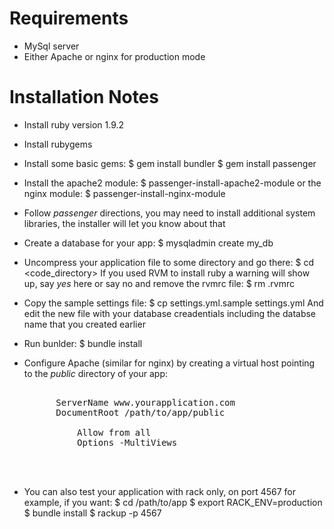 Requirements
============

- MySql server
- Either Apache or nginx for production mode

Installation Notes
==================

- Install ruby version 1.9.2
- Install rubygems
- Install some basic gems:
    $ gem install bundler
    $ gem install passenger

- Install the apache2 module:
    $ passenger-install-apache2-module
  or the nginx module:
    $ passenger-install-nginx-module

- Follow *passenger* directions, you may need to install additional system libraries,
  the installer will let you know about that

- Create a database for your app:
    $ mysqladmin create my_db

- Uncompress your application file to some directory and go there:
    $ cd <code_directory>
  If you used RVM to install ruby a warning will show up, say *yes* here or say no and remove the rvmrc file:
    $ rm .rvmrc

- Copy the sample settings file:
    $ cp settings.yml.sample settings.yml
  And edit the new file with your database creadentials including the databse name that you created earlier

- Run bunlder:
    $ bundle install

- Configure Apache (similar for nginx) by creating a virtual host pointing to the *public* directory of your app:
    <pre>
    <VirtualHost *:80>
        ServerName www.yourapplication.com
        DocumentRoot /path/to/app/public
        <Directory /path/to/app/public>
            Allow from all
            Options -MultiViews
        </Directory>
    </VirtualHost>
    </pre>

- You can also test your application with rack only, on port 4567 for example, if you want:
    $ cd /path/to/app
    $ export RACK_ENV=production
    $ bundle install
    $ rackup -p 4567

